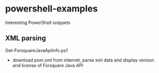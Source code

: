 powershell-examples
===================

Interesting PowerShell snippets

XML parsing
-----------

 Get-ForsquareJavaApiInfo.ps1

  - download pom.xml from internet, parse xml data and display version and license of Forsquare Java API
